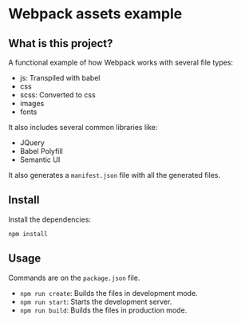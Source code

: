 # Webpack assets example

## What is this project?

A functional example of how Webpack works with several file
types:

- js: Transpiled with babel
- css
- scss: Converted to css
- images
- fonts

It also includes several common libraries like:

- JQuery
- Babel Polyfill
- Semantic UI

It also generates a `manifest.json` file with all the
generated files.

## Install

Install the dependencies:

    npm install
    
## Usage

Commands are on the ``package.json`` file.

- `npm run create`: Builds the files in development mode.
- `npm run start`: Starts the development server.
- `npm run build`: Builds the files in production mode.

